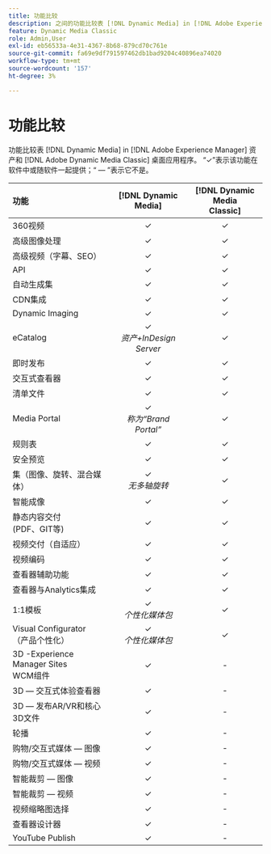 ```yaml
---
title: 功能比较
description: 之间的功能比较表 [!DNL Dynamic Media] in [!DNL Adobe Experience Manager] 资产和 [!DNL Adobe Dynamic Media Classic] 桌面应用程序。
feature: Dynamic Media Classic
role: Admin,User
exl-id: eb56533a-4e31-4367-8b68-879cd70c761e
source-git-commit: fa69e9df791597462db1bad9204c40896ea74020
workflow-type: tm+mt
source-wordcount: '157'
ht-degree: 3%

---
```


# 功能比较

功能比较表 [!DNL Dynamic Media] in [!DNL Adobe Experience Manager] 资产和 [!DNL Adobe Dynamic Media Classic] 桌面应用程序。 “✓”表示该功能在软件中或随软件一起提供；“ — ”表示它不是。

| 功能 | [!DNL Dynamic Media] | [!DNL Dynamic Media<br>Classic] |
| :--- | :---: | :---: |
| 360视频 | ✓ | ✓ |
| 高级图像处理 | ✓ | ✓ |
| 高级视频（字幕、SEO） | ✓ | ✓ |
| API | ✓ | ✓ |
| 自动生成集 | ✓ | ✓ |
| CDN集成 | ✓ | ✓ |
| Dynamic Imaging | ✓ | ✓ |
| eCatalog | ✓<br>*资产+InDesign Server* | ✓ |
| 即时发布 | ✓ | ✓ |
| 交互式查看器 | ✓ | ✓ |
| 清单文件 | ✓ | ✓ |
| Media Portal | ✓<br>*称为“Brand Portal”* | ✓ |
| 规则表 | ✓ | ✓ |
| 安全预览 | ✓ | ✓ |
| 集（图像、旋转、混合媒体） | ✓<br>*无多轴旋转* | ✓ |
| 智能成像 | ✓ | ✓ |
| 静态内容交付<br>(PDF、GIT等) | ✓ | ✓ |
| 视频交付（自适应） | ✓ | ✓ |
| 视频编码 | ✓ | ✓ |
| 查看器辅助功能 | ✓ | ✓ |
| 查看器与Analytics集成 | ✓ | ✓ |
| 1:1模板 | ✓<br>*个性化媒体包* | ✓ |
| Visual Configurator<br>（产品个性化） | ✓<br>*个性化媒体包* | ✓ |
| 3D -Experience Manager Sites<br>WCM组件 | ✓ | - |
| 3D — 交互式体验查看器 | ✓ | - |
| 3D — 发布AR/VR和核心3D文件 | ✓ | - |
| 轮播 | ✓ | - |
| 购物/交互式媒体 — 图像 | ✓ | - |
| 购物/交互式媒体 — 视频 | ✓ | - |
| 智能裁剪 — 图像 | ✓ | - |
| 智能裁剪 — 视频 | ✓ | - |
| 视频缩略图选择 | ✓ | - |
| 查看器设计器 | ✓ | - |
| YouTube Publish | ✓ | - |
